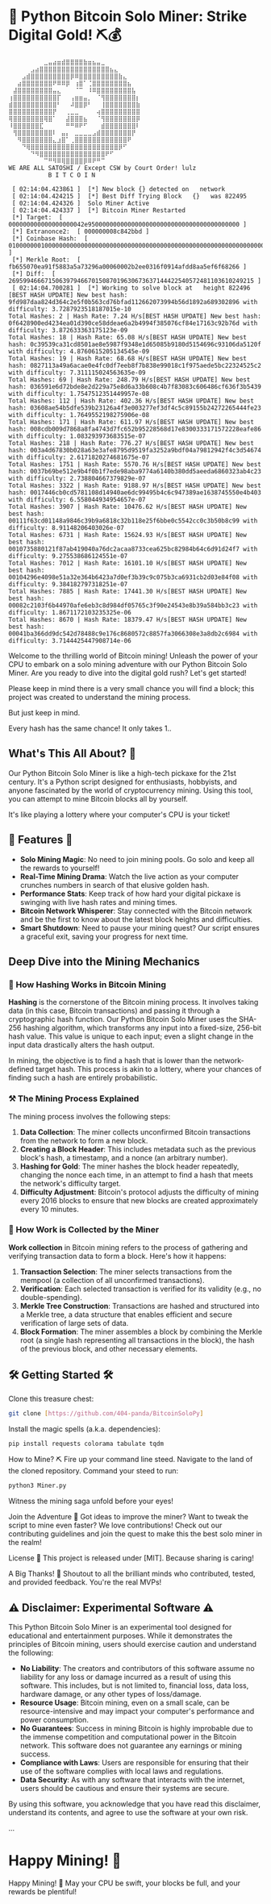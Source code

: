 # 🚀 Python Bitcoin Solo Miner: Strike Digital Gold! ⛏️💰

```
⠀⠀⠀⠀⠀⠀⠀⠀⣀⣤⣴⣶⣾⣿⣿⣿⣿⣷⣶⣦⣤⣀⠀⠀⠀⠀⠀⠀⠀⠀
⠀⠀⠀⠀⠀⣠⣴⣿⣿⣿⣿⣿⣿⣿⣿⣿⣿⣿⣿⣿⣿⣿⣿⣦⣄⠀⠀⠀⠀⠀
⠀⠀⠀⣠⣾⣿⣿⣿⣿⣿⣿⣿⣿⣿⡿⠿⣿⣿⣿⣿⣿⣿⣿⣿⣿⣷⣄⠀⠀⠀
⠀⠀⣴⣿⣿⣿⣿⣿⣿⣿⠟⠿⠿⡿⠀⢰⣿⠁⢈⣿⣿⣿⣿⣿⣿⣿⣿⣦⠀⠀
⠀⣼⣿⣿⣿⣿⣿⣿⣿⣿⣤⣄⠀⠀⠀⠈⠉⠀⠸⠿⣿⣿⣿⣿⣿⣿⣿⣿⣧⠀
⢰⣿⣿⣿⣿⣿⣿⣿⣿⣿⣿⡏⠀⠀⢠⣶⣶⣤⡀⠀⠈⢻⣿⣿⣿⣿⣿⣿⣿⡆
⣾⣿⣿⣿⣿⣿⣿⣿⣿⣿⣿⠃⠀⠀⠼⣿⣿⡿⠃⠀⠀⢸⣿⣿⣿⣿⣿⣿⣿⣷
⣿⣿⣿⣿⣿⣿⣿⣿⣿⣿⡟⠀⠀⢀⣀⣀⠀⠀⠀⠀⢴⣿⣿⣿⣿⣿⣿⣿⣿⣿
⢿⣿⣿⣿⣿⣿⣿⣿⢿⣿⠁⠀⠀⣼⣿⣿⣿⣦⠀⠀⠈⢻⣿⣿⣿⣿⣿⣿⣿⡿
⠸⣿⣿⣿⣿⣿⣿⣏⠀⠀⠀⠀⠀⠛⠛⠿⠟⠋⠀⠀⠀⣾⣿⣿⣿⣿⣿⣿⣿⠇
⠀⢻⣿⣿⣿⣿⣿⣿⣿⣿⠇⠀⣤⡄⠀⣀⣀⣀⣀⣠⣾⣿⣿⣿⣿⣿⣿⣿⡟⠀
⠀⠀⠻⣿⣿⣿⣿⣿⣿⣿⣄⣰⣿⠁⢀⣿⣿⣿⣿⣿⣿⣿⣿⣿⣿⣿⣿⠟⠀⠀
⠀⠀⠀⠙⢿⣿⣿⣿⣿⣿⣿⣿⣿⣿⣿⣿⣿⣿⣿⣿⣿⣿⣿⣿⣿⡿⠋⠀⠀⠀
⠀⠀⠀⠀⠀⠙⠻⣿⣿⣿⣿⣿⣿⣿⣿⣿⣿⣿⣿⣿⣿⣿⠟⠋⠀⠀⠀⠀⠀
⠀⠀⠀⠀⠀⠀⠀⠀⠉⠛⠻⠿⢿⣿⣿⣿⣿⡿⠿⠟⠛⠉⠀⠀⠀⠀⠀⠀⠀⠀
WE ARE ALL SATOSHI / Except CSW by Court Order! lulz
           B I T C O I N
    
 [ 02:14:04.423861 ]  [*] New block {} detected on   network 
 [ 02:14:04.424215 ]  [*] Best Diff Trying Block   {}   was 822495
 [ 02:14:04.424326 ]  Solo Miner Active
 [ 02:14:04.424337 ]  [*] Bitcoin Miner Restarted
 [*] Target:  [ 000000000000000000042e950000000000000000000000000000000000000000 ]
 [*] Extranonce2:  [ 000000008c842bbd ]
 [*] Coinbase Hash:  [ 01000000010000000000000000000000000000000000000000000000000000000000000000ffffffff3503e18c0c00046c4286650460ae1b0e0cd5a5ce6a000000008c842bbd0a636b706f6f6c112f736f6c6f2e636b706f6f6c2e6f72672fffffffff0314ac9828000000001976a9140b77264c27eddef8af2a19ff48b9a7d2c49bdfb988ac6818d4000000000016001451ed61d2f6aa260cc72cdf743e4e436a82c010270000000000000000266a24aa21a9edabbe80754ced8241c846d1c88e20331d030ae8fdb14ee4b5ac4674a8715e486a00000000 ]
 [*] Merkle Root:  [ fb655070ea91f5883a5a73296a00060002b2ee0316f0914afdd8aa5ef6f68266 ]
 [*] Diff:  [ 26959946667150639794667015087019630673637144422540572481103610249215 ]
 [ 02:14:04.700281 ]  [*] Working to solve block at   height 822496
[BEST HASH UPDATE] New best hash: 9fd987daa824d364c2e5f0b563cd76bfad112662073994b56d1892a689302896 with difficulty: 3.7287923518187015e-10
Total Hashes: 2 | Hash Rate: 7.24 H/s[BEST HASH UPDATE] New best hash: 0f6428900ed4234ea01d390ce58ddeae6a2b4994f385076cf84e17163c92b76d with difficulty: 3.872633363175123e-09
Total Hashes: 18 | Hash Rate: 65.08 H/s[BEST HASH UPDATE] New best hash: 0c39539ca31cd8501ae8e5987f9348e1d65085b9180d5154696c93106da5120f with difficulty: 4.8760615205134545e-09
Total Hashes: 19 | Hash Rate: 68.68 H/s[BEST HASH UPDATE] New best hash: 0827113a49a6acae0e4fc0df7eeb8f7b838e99018c1f975aede5bc22324525c2 with difficulty: 7.311115024563635e-09
Total Hashes: 69 | Hash Rate: 248.79 H/s[BEST HASH UPDATE] New best hash: 036591e6d72bde8e2d229a75e8d6a33b608c4b7f83083c606486cf636f3b5439 with difficulty: 1.7547512351449957e-08
Total Hashes: 112 | Hash Rate: 402.36 H/s[BEST HASH UPDATE] New best hash: 03608ae54b5dfe539b23126a4f3e003277ef3df4c5c89155b24272265444fe23 with difficulty: 1.7649552198275906e-08
Total Hashes: 171 | Hash Rate: 611.97 H/s[BEST HASH UPDATE] New best hash: 008cdb009d7868a8fa4743d7fc652b95228568d17e8300333171572228eafe86 with difficulty: 1.083293973683515e-07
Total Hashes: 218 | Hash Rate: 776.27 H/s[BEST HASH UPDATE] New best hash: 003a4d67830b028a63e3afe8795d9519fa3252a9bdf04a79812942f4c3d54674 with difficulty: 2.6171820274681675e-07
Total Hashes: 1751 | Hash Rate: 5570.76 H/s[BEST HASH UPDATE] New best hash: 0037b69be512e9b4f0b1f7ede98aba9774a6140b380dd5aeeda6860323ab4c23 with difficulty: 2.738804667379829e-07
Total Hashes: 3322 | Hash Rate: 9188.97 H/s[BEST HASH UPDATE] New best hash: 0017446cb0cd5781108d14940ae6dc99495b4c6c947389ae1638745550e4b403 with difficulty: 6.558044934954657e-07
Total Hashes: 3907 | Hash Rate: 10476.62 H/s[BEST HASH UPDATE] New best hash: 00111f63cd01148a9846c39b9a6818c32b118e25f6bbe0c5542cc0c3b50b8c99 with difficulty: 8.91148206403026e-07
Total Hashes: 6731 | Hash Rate: 15624.93 H/s[BEST HASH UPDATE] New best hash: 0010735880121f87ab419040a76dc2acaa8733cea625bc82984b64c6d91d24f7 with difficulty: 9.275538686124551e-07
Total Hashes: 7012 | Hash Rate: 16101.10 H/s[BEST HASH UPDATE] New best hash: 00104296e4098e51a32e364b6423a7d0ef3b39c9c075b3ca6931cb2d03e84f08 with difficulty: 9.384182797318251e-07
Total Hashes: 7885 | Hash Rate: 17441.30 H/s[BEST HASH UPDATE] New best hash: 00082c2103f6b44970afe6eb3c8d984df05765c3f90e24543e8b39a584bb3c23 with difficulty: 1.8671172103235325e-06
Total Hashes: 8670 | Hash Rate: 18379.47 H/s[BEST HASH UPDATE] New best hash: 00041ba366dd9dc542d78488c9e176c8680572c8857fa3066308e3a8db2c6984 with difficulty: 3.7144425447908714e-06
```

Welcome to the thrilling world of Bitcoin mining! Unleash the power of your CPU to embark on a solo mining adventure with our Python Bitcoin Solo Miner. 
Are you ready to dive into the digital gold rush? Let's get started!  

Please keep in mind there is a very small chance you will find a block; this project was created to understand the mining process.  

But just keep in mind.  

Every hash has the same chance! It only takes 1..

## What's This All About? 🤔

Our Python Bitcoin Solo Miner is like a high-tech pickaxe for the 21st century. 
It's a Python script designed for enthusiasts, hobbyists, and anyone fascinated by the world of cryptocurrency mining. 
Using this tool, you can attempt to mine Bitcoin blocks all by yourself. 

It's like playing a lottery where your computer's CPU is your ticket!

## 🌟 Features 🌟

- **Solo Mining Magic**: No need to join mining pools. Go solo and keep all the rewards to yourself!
- **Real-Time Mining Drama**: Watch the live action as your computer crunches numbers in search of that elusive golden hash.
- **Performance Stats**: Keep track of how hard your digital pickaxe is swinging with live hash rates and mining times.
- **Bitcoin Network Whisperer**: Stay connected with the Bitcoin network and be the first to know about the latest block heights and difficulties.
- **Smart Shutdown**: Need to pause your mining quest? Our script ensures a graceful exit, saving your progress for next time.

## Deep Dive into the Mining Mechanics

### 🧬 How Hashing Works in Bitcoin Mining

**Hashing** is the cornerstone of the Bitcoin mining process. It involves taking data (in this case, Bitcoin transactions) and passing it through a cryptographic hash function. Our Python Bitcoin Solo Miner uses the SHA-256 hashing algorithm, which transforms any input into a fixed-size, 256-bit hash value. This value is unique to each input; even a slight change in the input data drastically alters the hash output.

In mining, the objective is to find a hash that is lower than the network-defined target hash. This process is akin to a lottery, where your chances of finding such a hash are entirely probabilistic.

### ⚒️ The Mining Process Explained

The mining process involves the following steps:

1. **Data Collection**: The miner collects unconfirmed Bitcoin transactions from the network to form a new block.
2. **Creating a Block Header**: This includes metadata such as the previous block's hash, a timestamp, and a nonce (an arbitrary number).
3. **Hashing for Gold**: The miner hashes the block header repeatedly, changing the nonce each time, in an attempt to find a hash that meets the network's difficulty target.
4. **Difficulty Adjustment**: Bitcoin's protocol adjusts the difficulty of mining every 2016 blocks to ensure that new blocks are created approximately every 10 minutes.

### 🔄 How Work is Collected by the Miner

**Work collection** in Bitcoin mining refers to the process of gathering and verifying transaction data to form a block. Here's how it happens:

1. **Transaction Selection**: The miner selects transactions from the mempool (a collection of all unconfirmed transactions).
2. **Verification**: Each selected transaction is verified for its validity (e.g., no double-spending).
3. **Merkle Tree Construction**: Transactions are hashed and structured into a Merkle tree, a data structure that enables efficient and secure verification of large sets of data.
4. **Block Formation**: The miner assembles a block by combining the Merkle root (a single hash representing all transactions in the block), the hash of the previous block, and other necessary elements.

## 🛠️ Getting Started 🛠️

Clone this treasure chest:

```bash
git clone [https://github.com/404-panda/BitcoinSoloPy]
```

Install the magic spells (a.k.a. dependencies):

```bash
pip install requests colorama tabulate tqdm
```
How to Mine? ⛏️
Fire up your command line steed.
Navigate to the land of the cloned repository.
Command your steed to run:
```bash
python3 Miner.py
```
Witness the mining saga unfold before your eyes!

Join the Adventure 🤝
Got ideas to improve the miner? Want to tweak the script to mine even faster? We love contributions! Check out our contributing guidelines and join the quest to make this the best solo miner in the realm!

License 📜
This project is released under [MIT]. Because sharing is caring!

A Big Thanks! 🎉
Shoutout to all the brilliant minds who contributed, tested, and provided feedback. You're the real MVPs!

## ⚠️ Disclaimer: Experimental Software  ⚠️

This Python Bitcoin Solo Miner is an experimental tool designed for educational and entertainment purposes. While it demonstrates the principles of Bitcoin mining, users should exercise caution and understand the following:

- **No Liability**: The creators and contributors of this software assume no liability for any loss or damage incurred as a result of using this software. This includes, but is not limited to, financial loss, data loss, hardware damage, or any other types of loss/damage.
- **Resource Usage**: Bitcoin mining, even on a small scale, can be resource-intensive and may impact your computer's performance and power consumption.
- **No Guarantees**: Success in mining Bitcoin is highly improbable due to the immense competition and computational power in the Bitcoin network. This software does not guarantee any earnings or mining success.
- **Compliance with Laws**: Users are responsible for ensuring that their use of the software complies with local laws and regulations.
- **Data Security**: As with any software that interacts with the internet, users should be cautious and ensure their systems are secure.

By using this software, you acknowledge that you have read this disclaimer, understand its contents, and agree to use the software at your own risk.

...

# Happy Mining! 🎉

Happy Mining! 🎉
May your CPU be swift, your blocks be full, and your rewards be plentiful!
